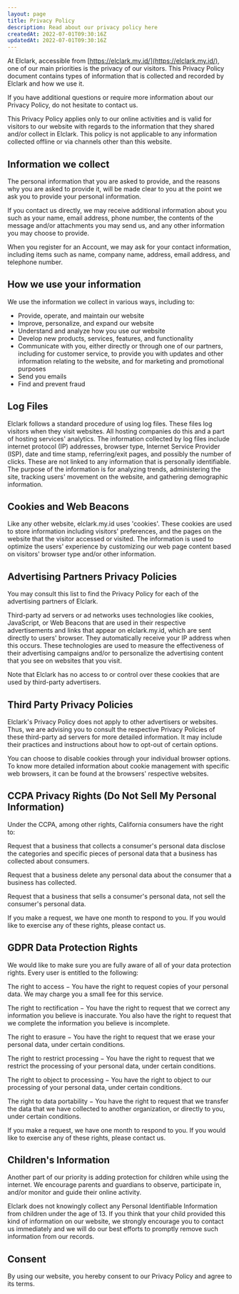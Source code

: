 ```yaml
---
layout: page
title: Privacy Policy
description: Read about our privacy policy here
createdAt: 2022-07-01T09:30:16Z
updatedAt: 2022-07-01T09:30:16Z
---
```


At Elclark, accessible from [https://elclark.my.id/](https://elclark.my.id/), one of our main priorities is the privacy of our visitors. This Privacy Policy document contains types of information that is collected and recorded by Elclark and how we use it.

If you have additional questions or require more information about our Privacy Policy, do not hesitate to contact us.

This Privacy Policy applies only to our online activities and is valid for visitors to our website with regards to the information that they shared and/or collect in Elclark. This policy is not applicable to any information collected offline or via channels other than this website.

## Information we collect

The personal information that you are asked to provide, and the reasons why you are asked to provide it, will be made clear to you at the point we ask you to provide your personal information.

If you contact us directly, we may receive additional information about you such as your name, email address, phone number, the contents of the message and/or attachments you may send us, and any other information you may choose to provide.

When you register for an Account, we may ask for your contact information, including items such as name, company name, address, email address, and telephone number.

## How we use your information

We use the information we collect in various ways, including to:

- Provide, operate, and maintain our website
- Improve, personalize, and expand our website
- Understand and analyze how you use our website
- Develop new products, services, features, and functionality
- Communicate with you, either directly or through one of our partners, including for customer service, to provide you with updates and other information relating to the website, and for marketing and promotional purposes
- Send you emails
- Find and prevent fraud

## Log Files

Elclark follows a standard procedure of using log files. These files log visitors when they visit websites. All hosting companies do this and a part of hosting services' analytics. The information collected by log files include internet protocol (IP) addresses, browser type, Internet Service Provider (ISP), date and time stamp, referring/exit pages, and possibly the number of clicks. These are not linked to any information that is personally identifiable. The purpose of the information is for analyzing trends, administering the site, tracking users' movement on the website, and gathering demographic information.

## Cookies and Web Beacons

Like any other website, elclark.my.id uses 'cookies'. These cookies are used to store information including visitors' preferences, and the pages on the website that the visitor accessed or visited. The information is used to optimize the users' experience by customizing our web page content based on visitors' browser type and/or other information.

## Advertising Partners Privacy Policies

You may consult this list to find the Privacy Policy for each of the advertising partners of Elclark.

Third-party ad servers or ad networks uses technologies like cookies, JavaScript, or Web Beacons that are used in their respective advertisements and links that appear on elclark.my.id, which are sent directly to users' browser. They automatically receive your IP address when this occurs. These technologies are used to measure the effectiveness of their advertising campaigns and/or to personalize the advertising content that you see on websites that you visit.

Note that Elclark has no access to or control over these cookies that are used by third-party advertisers.

## Third Party Privacy Policies

Elclark's Privacy Policy does not apply to other advertisers or websites. Thus, we are advising you to consult the respective Privacy Policies of these third-party ad servers for more detailed information. It may include their practices and instructions about how to opt-out of certain options.

You can choose to disable cookies through your individual browser options. To know more detailed information about cookie management with specific web browsers, it can be found at the browsers' respective websites.

## CCPA Privacy Rights (Do Not Sell My Personal Information)

Under the CCPA, among other rights, California consumers have the right to:

Request that a business that collects a consumer's personal data disclose the categories and specific pieces of personal data that a business has collected about consumers.

Request that a business delete any personal data about the consumer that a business has collected.

Request that a business that sells a consumer's personal data, not sell the consumer's personal data.

If you make a request, we have one month to respond to you. If you would like to exercise any of these rights, please contact us.

## GDPR Data Protection Rights

We would like to make sure you are fully aware of all of your data protection rights. Every user is entitled to the following:

The right to access − You have the right to request copies of your personal data. We may charge you a small fee for this service.

The right to rectification − You have the right to request that we correct any information you believe is inaccurate. You also have the right to request that we complete the information you believe is incomplete.

The right to erasure − You have the right to request that we erase your personal data, under certain conditions.

The right to restrict processing − You have the right to request that we restrict the processing of your personal data, under certain conditions.

The right to object to processing − You have the right to object to our processing of your personal data, under certain conditions.

The right to data portability − You have the right to request that we transfer the data that we have collected to another organization, or directly to you, under certain conditions.

If you make a request, we have one month to respond to you. If you would like to exercise any of these rights, please contact us.

## Children's Information

Another part of our priority is adding protection for children while using the internet. We encourage parents and guardians to observe, participate in, and/or monitor and guide their online activity.

Elclark does not knowingly collect any Personal Identifiable Information from children under the age of 13. If you think that your child provided this kind of information on our website, we strongly encourage you to contact us immediately and we will do our best efforts to promptly remove such information from our records.

## Consent

By using our website, you hereby consent to our Privacy Policy and agree to its terms.
